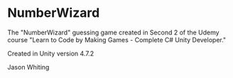 # NumberWizard
The "NumberWizard" guessing game created in Second 2 of the Udemy course "Learn to Code by Making Games - Complete C# Unity Developer."

Created in Unity version 4.7.2

Jason Whiting
